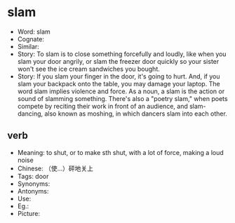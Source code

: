 # slam

- Word: slam
- Cognate: 
- Similar: 
- Story: To slam is to close something forcefully and loudly, like when you slam your door angrily, or slam the freezer door quickly so your sister won't see the ice cream sandwiches you bought.
- Story: If you slam your finger in the door, it's going to hurt. And, if you slam your backpack onto the table, you may damage your laptop. The word slam implies violence and force. As a noun, a slam is the action or sound of slamming something. There's also a "poetry slam," when poets compete by reciting their work in front of an audience, and slam-dancing, also known as moshing, in which dancers slam into each other.

## verb

- Meaning: to shut, or to make sth shut, with a lot of force, making a loud noise
- Chinese: （使…）砰地关上
- Tags: door
- Synonyms: 
- Antonyms: 
- Use: 
- Eg.: 
- Picture: 

